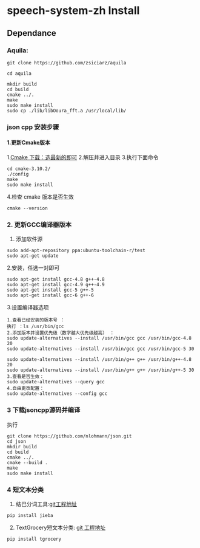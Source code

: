 # speech-system-zh Install

## Dependance

### Aquila:

```
git clone https://github.com/zsiciarz/aquila

cd aquila

mkdir build
cd build
cmake ../.
make
sudo make install
sudo cp ./lib/libOoura_fft.a /usr/local/lib/
```

### json cpp 安装步骤
#### 1.更新Cmake版本
1.[Cmake 下载：选最新的即可](https://cmake.org/download/) 
2.解压并进入目录
3.执行下面命令
```
cd cmake-3.10.2/
./config
make 
sudo make install
```
4.检查 cmake 版本是否生效
```
cmake --version
```
### 2. 更新GCC编译器版本
1. 添加软件源
```
sudo add-apt-repository ppa:ubuntu-toolchain-r/test
sudo apt-get update
```
2.安装，任选一对即可
```
sudo apt-get install gcc-4.8 g++-4.8
sudo apt-get install gcc-4.9 g++-4.9
sudo apt-get install gcc-5 g++-5
sudo apt-get install gcc-6 g++-6
```
3.设置编译器选项
```
1.查看已经安装的版本号 ： 
执行 ：ls /usr/bin/gcc
2.添加版本并设置优先级（数字越大优先级越高） ：
sudo update-alternatives --install /usr/bin/gcc gcc /usr/bin/gcc-4.8 20
sudo update-alternatives --install /usr/bin/gcc gcc /usr/bin/gcc-5 30

sudo update-alternatives --install /usr/bin/g++ g++ /usr/bin/g++-4.8 20
sudo update-alternatives --install /usr/bin/g++ g++ /usr/bin/g++-5 30
3.查看是否生效：
sudo update-alternatives --query gcc
4.自由更改配置：
sudo update-alternatives --config gcc
```
### 3 下载jsoncpp源码并编译
执行
```
git clone https://github.com/nlohmann/json.git
cd json
mkdir build
cd build
cmake ../.
cmake --build .
make 
sudo make install
```

### 4 短文本分类

1. 结巴分词工具:[git工程地址](https://github.com/fxsjy/jieba)

```
pip install jieba
```

2. TextGrocery短文本分类: [git 工程地址](https://github.com/2shou/TextGrocery)

```
pip install tgrocery
```
